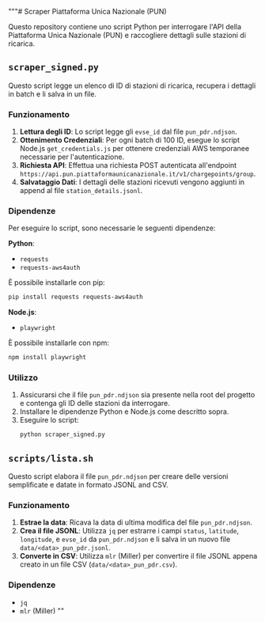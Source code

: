 """# Scraper Piattaforma Unica Nazionale (PUN)

Questo repository contiene uno script Python per interrogare l'API della Piattaforma Unica Nazionale (PUN) e raccogliere dettagli sulle stazioni di ricarica.

## `scraper_signed.py`

Questo script legge un elenco di ID di stazioni di ricarica, recupera i dettagli in batch e li salva in un file.

### Funzionamento

1. **Lettura degli ID**: Lo script legge gli `evse_id` dal file `pun_pdr.ndjson`.
2. **Ottenimento Credenziali**: Per ogni batch di 100 ID, esegue lo script Node.js `get_credentials.js` per ottenere credenziali AWS temporanee necessarie per l'autenticazione.
3. **Richiesta API**: Effettua una richiesta POST autenticata all'endpoint `https://api.pun.piattaformaunicanazionale.it/v1/chargepoints/group`.
4. **Salvataggio Dati**: I dettagli delle stazioni ricevuti vengono aggiunti in append al file `station_details.jsonl`.

### Dipendenze

Per eseguire lo script, sono necessarie le seguenti dipendenze:

**Python**:
-   `requests`
-   `requests-aws4auth`

È possibile installarle con pip:
```bash
pip install requests requests-aws4auth
```

**Node.js**:
-   `playwright`

È possibile installarle con npm:
```bash
npm install playwright
```

### Utilizzo

1.  Assicurarsi che il file `pun_pdr.ndjson` sia presente nella root del progetto e contenga gli ID delle stazioni da interrogare.
2.  Installare le dipendenze Python e Node.js come descritto sopra.
3.  Eseguire lo script:
    ```bash
    python scraper_signed.py
    ```

## `scripts/lista.sh`

Questo script elabora il file `pun_pdr.ndjson` per creare delle versioni semplificate e datate in formato JSONL and CSV.

### Funzionamento

1.  **Estrae la data**: Ricava la data di ultima modifica del file `pun_pdr.ndjson`.
2.  **Crea il file JSONL**: Utilizza `jq` per estrarre i campi `status`, `latitude`, `longitude`, e `evse_id` da `pun_pdr.ndjson` e li salva in un nuovo file `data/<data>_pun_pdr.jsonl`.
3.  **Converte in CSV**: Utilizza `mlr` (Miller) per convertire il file JSONL appena creato in un file CSV (`data/<data>_pun_pdr.csv`).

### Dipendenze

-   `jq`
-   `mlr` (Miller)
""
